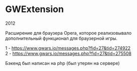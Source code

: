# GWExtension

2012

Расширение для браузера Opera, которое реализовывало дополнительный функционал для браузерной игры.

1 - https://www.gwars.io/messages.php?fid=27&tid=274922 <br>
2 - https://www.gwars.io/messages.php?fid=27&tid=275508

Бэкенд был написан на php (был утерян на сервере)
